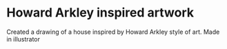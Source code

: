 # Howard Arkley inspired artwork

Created a drawing of a house inspired by Howard Arkley style of art.
Made in illustrator
